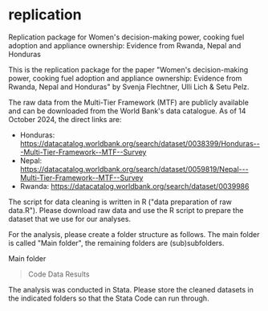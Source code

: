# replication
 Replication package for Women's decision-making power, cooking fuel adoption and appliance ownership: Evidence from Rwanda, Nepal and Honduras
 
This is the replication package for the paper "Women's decision-making power, cooking fuel adoption and appliance ownership: Evidence from Rwanda, Nepal and Honduras" by Svenja Flechtner, Ulli Lich & Setu Pelz.

The raw data from the Multi-Tier Framework (MTF) are publicly available and can be downloaded from the World Bank's data catalogue. 
As of 14 October 2024, the direct links are:
- Honduras: https://datacatalog.worldbank.org/search/dataset/0038399/Honduras---Multi-Tier-Framework--MTF--Survey
- Nepal: https://datacatalog.worldbank.org/search/dataset/0059819/Nepal---Multi-Tier-Framework--MTF--Survey
- Rwanda: https://datacatalog.worldbank.org/search/dataset/0039986

The script for data cleaning is written in R ("data preparation of raw data.R"). Please download raw data and use the R script to prepare the dataset that we use for our analyses.

For the analysis, please create a folder structure as follows. The main folder is called "Main folder", the remaining folders are (sub)subfolders.

Main folder
> Code
> Data
> Results

The analysis was conducted in Stata. Please store the cleaned datasets in the indicated folders so that the Stata Code can run through.